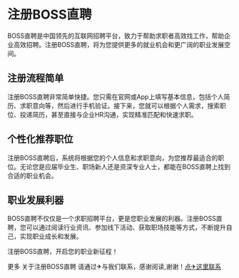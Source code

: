 # 注册BOSS直聘

BOSS直聘是中国领先的互联网招聘平台，致力于帮助求职者高效找工作，帮助企业高效招聘。注册BOSS直聘，将为您提供更多的就业机会和更广阔的职业发展空间。

## 注册流程简单

注册BOSS直聘非常简单快捷。您只需在官网或App上填写基本信息，包括个人简历、求职意向等，然后进行手机验证。接下来，您就可以根据个人需求，搜索职位、投递简历，甚至直接与企业HR沟通，实现精准匹配和快速求职。

## 个性化推荐职位

注册BOSS直聘后，系统将根据您的个人信息和求职意向，为您推荐最适合的职位。无论您是应届毕业生、职场新人还是资深专业人士，都能在BOSS直聘上找到合适的职业机会。

## 职业发展利器

BOSS直聘不仅仅是一个求职招聘平台，更是您职业发展的利器。注册BOSS直聘，您可以通过阅读行业资讯、参加线下活动、获取职场技能等方式，不断提升自己，实现职业成长和发展。

注册BOSS直聘，开启您的职业新征程！

更多 关于注册BOSS直聘 请通过✈与我们联系，感谢阅读,谢谢！[点✈这里联系](https://ads.k02.cc)